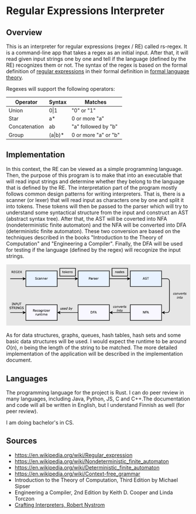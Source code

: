 # Regular Expressions Interpreter

## Overview

This is an interpreter for regular expressions (regex / RE) called rs-regex. It is a command-line app that takes a regex 
as an initial input. After that, it will read given input strings one by one and tell if the language (defined by the RE) 
recognizes them or not. The syntax of the regex is based on the formal definition of 
[regular expressions](https://en.wikipedia.org/wiki/Regular_expression) 
in their formal definition in 
[formal language theory](https://en.wikipedia.org/wiki/Formal_language).

Regexes will support the following operators:

|Operator  |Syntax  | Matches|
--- | --- | --- |
|Union | 0\|1 | "0" or "1"|  
|Star |a* | 0 or more "a"|
|Concatenation | ab | "a" followed by "b"|
|Group | (a\|b)* | 0 or more "a" or "b"|


## Implementation

In this context, the RE can be viewed as a simple programming language. Then, the purpose of this program is to make that 
into an executable that will read input strings and determine whether they belong to the language that is defined by the 
RE. The interpretation part of the program mostly follows common design patterns for writing interpreters. 
That is, there is a scanner (or lexer) that will read input as characters one by one and split it into tokens. These 
tokens will then be passed to the parser which will try to understand some syntactical structure from the input and 
construct an AST (abstract syntax tree). After that, the AST will be coverted into NFA (nondeterministic finite automaton) 
and the NFA will be converted into DFA (deterministic finite automaton). These two conversion are based on the 
techniques described in the books "Introduction to the Theory of Computation" and "Engineering a Compiler". 
Finally, the DFA will be used for testing if the language (defined by the regex) will recognize the 
input strings. 

![](https://github.com/thiom/tiralab/blob/main/docs/img/rs-regex-overview.png)

As for data structures, graphs, queues, hash tables, hash sets and some basic data structures will be used. 
I would expect the runtime to be around $O(n)$, $n$ being the length of the string to be matched. The more detailed 
implementation of the application will be described in the implementation document.

## Languages

The programming language for the project is Rust. I can do peer review in many languages, including Java, Python, JS, 
C and C++.The documentation and code will all be written in English, but I understand Finnish as well (for peer review).


I am doing bachelor's in CS.

## Sources

- https://en.wikipedia.org/wiki/Regular_expression 
- https://en.wikipedia.org/wiki/Nondeterministic_finite_automaton 
- https://en.wikipedia.org/wiki/Deterministic_finite_automaton 
- https://en.wikipedia.org/wiki/Context-free_grammar 
- Introduction to the Theory of Computation, Third Edition by Michael Sipser 
- Engineering a Compiler, 2nd Edition by Keith D. Cooper and Linda Torczon
- [Crafting Interpreters, Robert Nystrom](https://craftinginterpreters.com/) 
